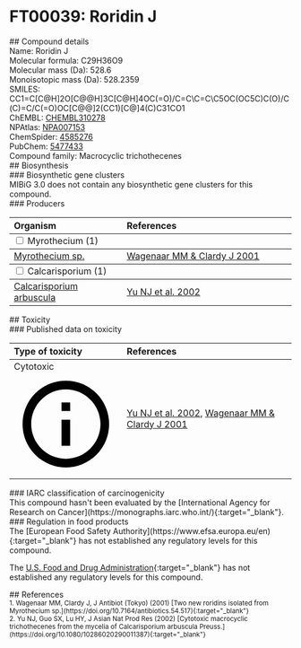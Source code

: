 
# FT00039: Roridin J
<div class="molecule_image" style="float:left">
<img data-smiles= CC1=C[C@H]2O[C@@H]3C[C@H]4OC(=O)/C=C\C=C\C5OC(OC5C)C(O)/C(C)=C/C(=O)OC[C@@]2(CC1)[C@]4(C)C31CO1 data-smiles-options="{ 'width': 350, 'height': 350 }" />
</div>
## Compound details
<div style="overflow:hidden">
Name: Roridin J<br>
Molecular formula: C29H36O9<br>
Molecular mass (Da): 528.6<br>
Monoisotopic mass (Da): 528.2359<br>
<div class="break_all">
SMILES: CC1=C[C@H]2O[C@@H]3C[C@H]4OC(=O)/C=C\C=C\C5OC(OC5C)C(O)/C(C)=C/C(=O)OC[C@@]2(CC1)[C@]4(C)C31CO1<br>
</div>
        ChEMBL: <a href=https://www.ebi.ac.uk/chembl/compound_report_card/CHEMBL310278 target="_blank">CHEMBL310278</a><br>
        NPAtlas: <a href=https://www.npatlas.org/explore/compounds/NPA007153 target="_blank">NPA007153</a><br>
        ChemSpider: <a href=https://www.chemspider.com/Chemical-Structure.4585276.html target="_blank">4585276</a><br>
        PubChem: <a href=https://pubchem.ncbi.nlm.nih.gov/compound/5477433 target="_blank">5477433</a><br>
    Compound family: Macrocyclic trichothecenes<br>
</div>

<div markdown="block" class="section">
## Biosynthesis
<div markdown="block" class="subsection">
### Biosynthetic gene clusters
<div markdown="block" class="indented_block">
MIBiG 3.0 does not contain any biosynthetic gene clusters for this compound.
</div>
</div>

<div markdown="block" class="subsection">
### Producers
<table>
<thead>
<tr>
<th style="text-align: left;" role="columnheader" width="40%" data-sort-default>Organism</th>
<th style="text-align: left;" role="columnheader" width="60%">References</th>
</tr>
</thead>
        <tbody class="header">
        <tr>
        <td style="text-align: left;" colspan="2">
        <input type="checkbox" data-toggle="toggle" id=Myrothecium>
        <label for=Myrothecium>Myrothecium (1)</label>
        </td>
        </tr>
        </tbody>
        <tbody class="hide">
                <tr>
                <td style="text-align: left;"><a href="https://www.ncbi.nlm.nih.gov/Taxonomy/Browser/wwwtax.cgi?mode=Info&id=1756106" target="_blank">Myrothecium sp.</a></td>
                <td style="text-align: left;"><a href="#REF00460">Wagenaar MM &amp; Clardy J 2001</a></td>
                </tr>
        </tbody>
        <tbody class="header">
        <tr>
        <td style="text-align: left;" colspan="2">
        <input type="checkbox" data-toggle="toggle" id=Calcarisporium>
        <label for=Calcarisporium>Calcarisporium (1)</label>
        </td>
        </tr>
        </tbody>
        <tbody class="hide">
                <tr>
                <td style="text-align: left;"><a href="https://www.ncbi.nlm.nih.gov/Taxonomy/Browser/wwwtax.cgi?mode=Info&id=240499" target="_blank">Calcarisporium arbuscula</a></td>
                <td style="text-align: left;"><a href="#REF00469">Yu NJ et al. 2002</a></td>
                </tr>
        </tbody>
</table>
</div>
</div>

<div markdown="block" class="section">
## Toxicity
<div markdown="block" class="subsection">
### Published data on toxicity
<table>
<thead>
<tr>
<th style="text-align: left;" role="columnheader" width="40%" data-sort-default>Type of toxicity</th>
<th style="text-align: left;" role="columnheader" width="60%">References</th>
</tr>
</thead>
<tbody>
<tr>
<td style="text-align: left;">Cytotoxic <span class="twemoji" title="Toxic to cells"><svg xmlns="http://www.w3.org/2000/svg" viewBox="0 0 24 24"><path d="M11 9h2V7h-2m1 13c-4.41 0-8-3.59-8-8s3.59-8 8-8 8 3.59 8 8-3.59 8-8 8m0-18A10 10 0 0 0 2 12a10 10 0 0 0 10 10 10 10 0 0 0 10-10A10 10 0 0 0 12 2m-1 15h2v-6h-2v6Z"></path></svg></span></td>
<td style="text-align: left;"><a href="#REF00469">Yu NJ et al. 2002</a>, <a href="#REF00460">Wagenaar MM &amp; Clardy J 2001</a></td>
</tr>
</tbody>
</table>
</div>

<div markdown="block" class="subsection">
### IARC classification of carcinogenicity
<div markdown="block" class="indented_block">
This compound hasn't been evaluated by the [International Agency for Research on Cancer](https://monographs.iarc.who.int/){:target="_blank"}.<br>
</div>
</div>

<div markdown="block" class="subsection">
### Regulation in food products
<div markdown="block" class="indented_block">
The [European Food Safety Authority](https://www.efsa.europa.eu/en){:target="_blank"} has not established any regulatory levels for this compound. <br>

The [U.S. Food and Drug Administration](https://www.fda.gov/){:target="_blank"} has not established any regulatory levels for this compound. <br>

</div>
</div>

</div>

<div markdown="block" class="section">
## References
<div markdown="block" style="font-size: smaller;">
<span id=REF00460>
1. Wagenaar MM, Clardy J, J Antibiot (Tokyo) (2001) [Two new roridins isolated from Myrothecium sp.](https://doi.org/10.7164/antibiotics.54.517){:target="_blank"}<br>
</span>

<span id=REF00469>
2. Yu NJ, Guo SX, Lu HY, J Asian Nat Prod Res (2002) [Cytotoxic macrocyclic trichothecenes from the mycelia of Calcarisporium arbuscula Preuss.](https://doi.org/10.1080/10286020290011387){:target="_blank"}<br>
</span>

</div>
</div>

<script type="text/javascript" src="https://unpkg.com/smiles-drawer@2.0.1/dist/smiles-drawer.min.js"></script>
<script>
    SmiDrawer.apply();
</script>